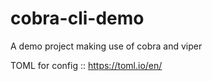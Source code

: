 # cobra-cli-demo
A demo project making use of cobra and viper



TOML for config :: https://toml.io/en/